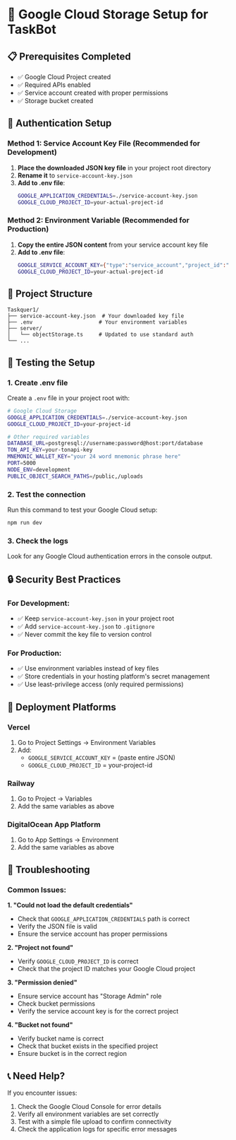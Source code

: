 # 🔧 Google Cloud Storage Setup for TaskBot

## 📋 Prerequisites Completed
- ✅ Google Cloud Project created
- ✅ Required APIs enabled
- ✅ Service account created with proper permissions
- ✅ Storage bucket created

## 🔐 Authentication Setup

### Method 1: Service Account Key File (Recommended for Development)

1. **Place the downloaded JSON key file** in your project root directory
2. **Rename it** to `service-account-key.json`
3. **Add to .env file**:
   ```bash
   GOOGLE_APPLICATION_CREDENTIALS=./service-account-key.json
   GOOGLE_CLOUD_PROJECT_ID=your-actual-project-id
   ```

### Method 2: Environment Variable (Recommended for Production)

1. **Copy the entire JSON content** from your service account key file
2. **Add to .env file**:
   ```bash
   GOOGLE_SERVICE_ACCOUNT_KEY={"type":"service_account","project_id":"your-project",...}
   GOOGLE_CLOUD_PROJECT_ID=your-actual-project-id
   ```

## 📁 Project Structure
```
Taskquer1/
├── service-account-key.json  # Your downloaded key file
├── .env                     # Your environment variables
├── server/
│   └── objectStorage.ts     # Updated to use standard auth
└── ...
```

## 🧪 Testing the Setup

### 1. Create .env file
Create a `.env` file in your project root with:
```bash
# Google Cloud Storage
GOOGLE_APPLICATION_CREDENTIALS=./service-account-key.json
GOOGLE_CLOUD_PROJECT_ID=your-project-id

# Other required variables
DATABASE_URL=postgresql://username:password@host:port/database
TON_API_KEY=your-tonapi-key
MNEMONIC_WALLET_KEY="your 24 word mnemonic phrase here"
PORT=5000
NODE_ENV=development
PUBLIC_OBJECT_SEARCH_PATHS=/public,/uploads
```

### 2. Test the connection
Run this command to test your Google Cloud setup:
```bash
npm run dev
```

### 3. Check the logs
Look for any Google Cloud authentication errors in the console output.

## 🔒 Security Best Practices

### For Development:
- ✅ Keep `service-account-key.json` in your project root
- ✅ Add `service-account-key.json` to `.gitignore`
- ✅ Never commit the key file to version control

### For Production:
- ✅ Use environment variables instead of key files
- ✅ Store credentials in your hosting platform's secret management
- ✅ Use least-privilege access (only required permissions)

## 🚀 Deployment Platforms

### Vercel
1. Go to Project Settings → Environment Variables
2. Add:
   - `GOOGLE_SERVICE_ACCOUNT_KEY` = (paste entire JSON)
   - `GOOGLE_CLOUD_PROJECT_ID` = your-project-id

### Railway
1. Go to Project → Variables
2. Add the same variables as above

### DigitalOcean App Platform
1. Go to App Settings → Environment
2. Add the same variables as above

## 🐛 Troubleshooting

### Common Issues:

**1. "Could not load the default credentials"**
- Check that `GOOGLE_APPLICATION_CREDENTIALS` path is correct
- Verify the JSON file is valid
- Ensure the service account has proper permissions

**2. "Project not found"**
- Verify `GOOGLE_CLOUD_PROJECT_ID` is correct
- Check that the project ID matches your Google Cloud project

**3. "Permission denied"**
- Ensure service account has "Storage Admin" role
- Check bucket permissions
- Verify the service account key is for the correct project

**4. "Bucket not found"**
- Verify bucket name is correct
- Check that bucket exists in the specified project
- Ensure bucket is in the correct region

## 📞 Need Help?

If you encounter issues:
1. Check the Google Cloud Console for error details
2. Verify all environment variables are set correctly
3. Test with a simple file upload to confirm connectivity
4. Check the application logs for specific error messages

